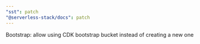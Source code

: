 ```yaml
---
"sst": patch
"@serverless-stack/docs": patch
---
```


Bootstrap: allow using CDK bootstrap bucket instead of creating a new one
